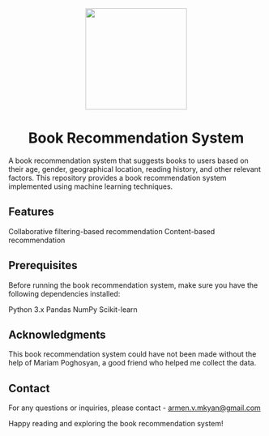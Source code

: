 <div id="header" align="center">
  <img src="https://media.giphy.com/media/128MHrlrHNwwU0/giphy.gif" width="200"/>
</div>

<h1 align="center">Book Recommendation System</h1>

A book recommendation system that suggests books to users based on their age, gender, geographical location, reading history, and other relevant factors. This repository provides a book recommendation system implemented using machine learning techniques.

## Features

Collaborative filtering-based recommendation
Content-based recommendation

## Prerequisites
Before running the book recommendation system, make sure you have the following dependencies installed:

Python 3.x
Pandas
NumPy
Scikit-learn

## Acknowledgments

This book recommendation system could have not been made without the help of Mariam Poghosyan, a good friend who helped me collect the data. 

## Contact
For any questions or inquiries, please contact - armen.v.mkyan@gmail.com

Happy reading and exploring the book recommendation system!
